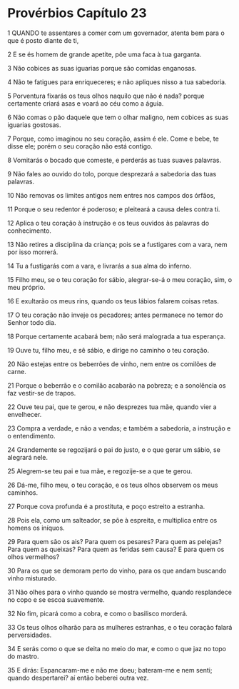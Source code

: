 # Provérbios Capítulo 23

1	QUANDO te assentares a comer com um governador, atenta bem para o que é posto diante de ti,

2	E se és homem de grande apetite, põe uma faca à tua garganta.

3	Não cobices as suas iguarias porque são comidas enganosas.

4	Não te fatigues para enriqueceres; e não apliques nisso a tua sabedoria.

5	Porventura fixarás os teus olhos naquilo que não é nada? porque certamente criará asas e voará ao céu como a águia.

6	Não comas o pão daquele que tem o olhar maligno, nem cobices as suas iguarias gostosas.

7	Porque, como imaginou no seu coração, assim é ele. Come e bebe, te disse ele; porém o seu coração não está contigo.

8	Vomitarás o bocado que comeste, e perderás as tuas suaves palavras.

9	Não fales ao ouvido do tolo, porque desprezará a sabedoria das tuas palavras.

10	Não removas os limites antigos nem entres nos campos dos órfãos,

11	Porque o seu redentor é poderoso; e pleiteará a causa deles contra ti.

12	Aplica o teu coração à instrução e os teus ouvidos às palavras do conhecimento.

13	Não retires a disciplina da criança; pois se a fustigares com a vara, nem por isso morrerá.

14	Tu a fustigarás com a vara, e livrarás a sua alma do inferno.

15	Filho meu, se o teu coração for sábio, alegrar-se-á o meu coração, sim, o meu próprio.

16	E exultarão os meus rins, quando os teus lábios falarem coisas retas.

17	O teu coração não inveje os pecadores; antes permanece no temor do Senhor todo dia.

18	Porque certamente acabará bem; não será malograda a tua esperança.

19	Ouve tu, filho meu, e sê sábio, e dirige no caminho o teu coração.

20	Não estejas entre os beberrões de vinho, nem entre os comilões de carne.

21	Porque o beberrão e o comilão acabarão na pobreza; e a sonolência os faz vestir-se de trapos.

22	Ouve teu pai, que te gerou, e não desprezes tua mãe, quando vier a envelhecer.

23	Compra a verdade, e não a vendas; e também a sabedoria, a instrução e o entendimento.

24	Grandemente se regozijará o pai do justo, e o que gerar um sábio, se alegrará nele.

25	Alegrem-se teu pai e tua mãe, e regozije-se a que te gerou.

26	Dá-me, filho meu, o teu coração, e os teus olhos observem os meus caminhos.

27	Porque cova profunda é a prostituta, e poço estreito a estranha.

28	Pois ela, como um salteador, se põe à espreita, e multiplica entre os homens os iníquos.

29	Para quem são os ais? Para quem os pesares? Para quem as pelejas? Para quem as queixas? Para quem as feridas sem causa? E para quem os olhos vermelhos?

30	Para os que se demoram perto do vinho, para os que andam buscando vinho misturado.

31	Não olhes para o vinho quando se mostra vermelho, quando resplandece no copo e se escoa suavemente.

32	No fim, picará como a cobra, e como o basilisco morderá.

33	Os teus olhos olharão para as mulheres estranhas, e o teu coração falará perversidades.

34	E serás como o que se deita no meio do mar, e como o que jaz no topo do mastro.

35	E dirás: Espancaram-me e não me doeu; bateram-me e nem senti; quando despertarei? aí então beberei outra vez.

